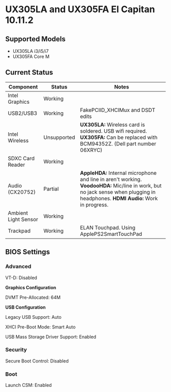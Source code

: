 # UX305LA and UX305FA El Capitan 10.11.2



## Supported Models
* UX305LA i3/i5/i7
* UX305FA Core M

## Current Status
Component | Status | Notes
--------- | ------ |------
Intel Graphics|Working|
USB2/USB3|Working|FakePCIID_XHCIMux and DSDT edits
Intel Wireless|Unsupported|**UX305LA:** Wireless card is soldered. USB wifi required. **UX305FA:** Can be replaced with BCM94352Z. (Dell part number 06XRYC)
SDXC Card Reader|Working|
Audio (CX20752)|Partial|**AppleHDA:** Internal microphone and line in aren't working. **VoodooHDA:** Mic/line in work, but no jack sense when plugging in headphones. **HDMI Audio:** Work in progress.
Ambient Light Sensor|Working|
Trackpad|Working|ELAN Touchpad. Using ApplePS2SmartTouchPad

## BIOS Settings

### Advanced

VT-D: Disabled

**Graphics Configuration**

DVMT Pre-Allocated: 64M

**USB Configuration**

Legacy USB Support: Auto

XHCI Pre-Boot Mode: Smart Auto

USB Mass Storage Driver Support: Enabled

### Security

Secure Boot Control: Disabled


### Boot

Launch CSM: Enabled